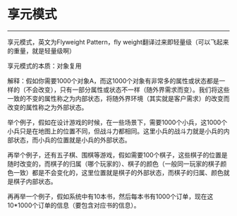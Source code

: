 # 享元模式

---

享元模式，英文为Flyweight Pattern，fly weight翻译过来即轻量级（可以飞起来的重量，就是轻量级啊）

享元模式的本质：对象复用

解释：假如你需要1000个对象A，而这1000个对象有非常多的属性或状态都是一样的（不会改变），只有一部分属性或状态不一样（随外界需求而变）。我们将这些一致的不变的属性称之为内部状态，将随外界环境（其实就是客户需求）的改变而改变的属性称之为外部状态。

举个例子，假如在设计游戏的时候，在一些场景下，需要1000个小兵，这1000个小兵只是在地图上的位置不同，但战斗力都相同。这里小兵的战斗力就是小兵的内部状态，而小兵的位置就是小兵的外部状态。

再举个例子，还有五子棋、围棋等游戏，假如需要100个棋子，这些棋子的位置是随时改变的，而棋子的归属（哪个玩家的）、棋子的颜色（一般同一玩家的棋子颜色一致）都是不会变化的，这里位置就是棋子的外部状态，而棋子的归属、颜色就是棋子内部状态。

再再举一个例子，假如系统中有10本书，然后每本书有1000个订单，现在这10\*1000个订单的信息（要包含对应书的信息）。

